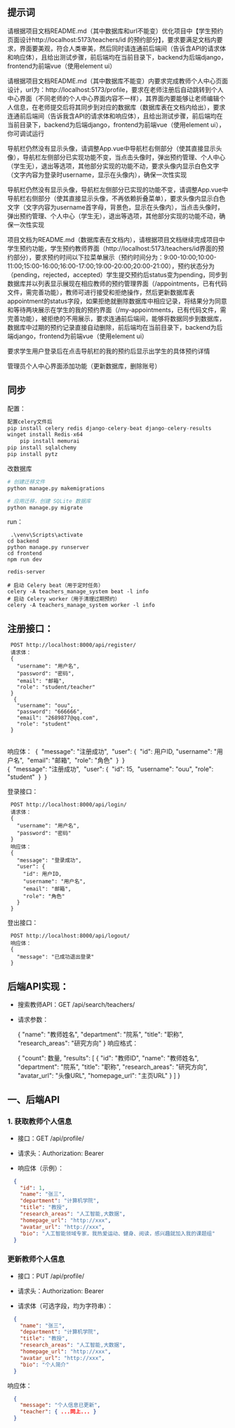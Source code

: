 ## 提示词

请根据项目文档README.md（其中数据库和url不能变）优化项目中【学生预约页面设计http://localhost:5173/teachers/id 的预约部分】，要求要满足文档内要求，界面要美观，符合人类审美，然后同时请连通前后端间（告诉含API的请求体和响应体），且给出测试步骤，前后端均在当前目录下，backend为后端django，frontend为前端vue（使用element ui）







请根据项目文档README.md（其中数据库不能变）内要求完成教师个人中心页面设计，url为：http://localhost:5173/profile，要求在老师注册后自动跳转到个人中心界面（不同老师的个人中心界面内容不一样），其界面内要能够让老师编辑个人信息，在老师提交后将其同步到对应的数据库（数据库表在文档内给出），要求连通前后端间（告诉我含API的请求体和响应体），且给出测试步骤，前后端均在当前目录下，backend为后端django，frontend为前端vue（使用element ui），你可调试运行





导航栏仍然没有显示头像，请调整App.vue中导航栏右侧部分（使其直接显示头像），导航栏左侧部分已实现功能不变，当点击头像时，弹出预约管理、个人中心（学生无），退出等选项，其他部分实现的功能不动，要求头像内显示白色文字（文字内容为登录时username，显示在头像内），确保一次性实现



导航栏仍然没有显示头像，导航栏左侧部分已实现的功能不变，请调整App.vue中导航栏右侧部分（使其直接显示头像，不再依赖折叠菜单），要求头像内显示白色文字（文字内容为username首字母，背景色，显示在头像内），当点击头像时，弹出预约管理、个人中心（学生无），退出等选项，其他部分实现的功能不动，确保一次性实现





  项目文档为README.md（数据库表在文档内），请根据项目文档继续完成项目中学生预约功能，学生预约教师界面（http://localhost:5173/teachers/id界面的预约部分），要求预约时间以下拉菜单展示（预约时间分为：9:00-10:00;10:00-11:00;15:00-16:00;16:00-17:00;19:00-20:00;20:00-21:00），预约状态分为（pending，rejected，accepted）学生提交预约后status变为pending，同步到数据库并以列表显示展现在相应教师的预约管理界面（/appointments，已有代码文件，需完善功能），教师可进行接受和拒绝操作，然后更新数据库表appointment的status字段，如果拒绝就删除数据库中相应记录，将结果分为同意和等待两块展示在学生的我的预约界面（/my-appointments，已有代码文件，需完善功能），被拒绝的不用展示，要求连通前后端间，能够将数据同步到数据库，数据库中过期的预约记录直接自动删除，前后端均在当前目录下，backend为后端django，frontend为前端vue（使用element ui）




要求学生用户登录后在点击导航栏的我的预约后显示出学生的具体预约详情









管理员个人中心界面添加功能（更新数据库，删除账号）





## 同步

配置：

```python
配置celery文件后
pip install celery redis django-celery-beat django-celery-results
winget install Redis-x64
	pip install memurai
pip install sqlalchemy
pip install pytz
```



改数据库

```python
# 创建迁移文件
python manage.py makemigrations

# 应用迁移，创建 SQLite 数据库
python manage.py migrate
```





run：

```shell
 .\venv\Scripts\activate
cd backend
python manage.py runserver       
cd frontend
npm run dev

redis-server

# 启动 Celery beat（用于定时任务）
celery -A teachers_manage_system beat -l info
# 启动 Celery worker（用于清理过期预约）
celery -A teachers_manage_system worker -l info
```







## 注册接口：

     POST http://localhost:8000/api/register/
     请求体：
     {
       "username": "用户名",
       "password": "密码",
       "email": "邮箱",
       "role": "student/teacher"
     }
      {
       "username": "ouu",
       "password": "666666",
       "email": "2689877@qq.com",
       "role": "student"
     }


​     
​     响应体：
​         {
​           "message": "注册成功",
​           "user": {
​             "id": 用户ID,
​             "username": "用户名",
​             "email": "邮箱",
​             "role": "角色"
​           }
​         }
​         
​     {
​        "message": "注册成功",
​        "user": {
​            "id": 15,
​            "username": "ouu",
​            "role": "student"
​        }
​    }




登录接口：

     POST http://localhost:8000/api/login/
     请求体：
     {
       "username": "用户名",
       "password": "密码"
     }
     响应体：
     {
       "message": "登录成功",
       "user": {
         "id": 用户ID,
         "username": "用户名",
         "email": "邮箱",
         "role": "角色"
       }
     }
登出接口：

     POST http://localhost:8000/api/logout/
     响应体：
     {
       "message": "已成功退出登录"
     }



## 后端API实现：

- 搜索教师API：GET /api/search/teachers/

- 请求参数：

     {
       "name": "教师姓名",
       "department": "院系",
       "title": "职称",
       "research_areas": "研究方向"
     }
响应格式：

     {
       "count": 数量,
       "results": [
         {
           "id": "教师ID",
           "name": "教师姓名",
           "department": "院系",
           "title": "职称",
           "research_areas": "研究方向",
           "avatar_url": "头像URL",
           "homepage_url": "主页URL"
         }
       ]
     }





## 一、后端API

### 1. 获取教师个人信息

- 接口：GET /api/profile/

- 请求头：Authorization: Bearer <token>

- 响应体（示例）：

```json
  {
    "id": 1,
    "name": "张三",
    "department": "计算机学院",
    "title": "教授",
    "research_areas": "人工智能,大数据",
    "homepage_url": "http://xxx",
    "avatar_url": "http://xxx",
    "bio": "人工智能领域专家，我热爱运动、健身、阅读，感兴趣就加入我的课题组"
  }

```

### 更新教师个人信息

- 接口：PUT /api/profile/

- 请求头：Authorization: Bearer <token>

- 请求体（可选字段，均为字符串）：

```json
  {
    "name": "张三",
    "department": "计算机学院",
    "title": "教授",
    "research_areas": "人工智能,大数据",
    "homepage_url": "http://xxx",
    "avatar_url": "http://xxx",
    "bio": "个人简介"
  }
```

响应体：

```json
  {
    "message": "个人信息已更新",
    "teacher": { ...同上... }
  }
```

